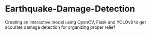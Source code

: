 # Earthquake-Damage-Detection
Creating an interactive model using OpenCV, Flask and YOLOv8 to get accurate damage detection for organizing proper relief
